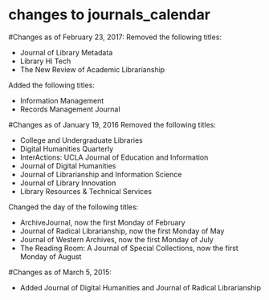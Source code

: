 changes to journals_calendar
=================
#Changes as of February 23, 2017:
Removed the following titles: 
* Journal of Library Metadata
* Library Hi Tech
* The New Review of Academic Librarianship

Added the following titles: 
* Information Management
* Records Management Journal

#Changes as of January 19, 2016
Removed the following titles: 
* College and Undergraduate Libraries
* Digital Humanities Quarterly
* InterActions: UCLA Journal of Education and Information
* Journal of Digital Humanities
* Journal of Librarianship and Information Science
* Journal of Library Innovation
* Library Resources & Technical Services

Changed the day of the following titles:
* ArchiveJournal, now the first Monday of February
* Journal of Radical Librarianship, now the first Monday of May
* Journal of Western Archives, now the first Monday of July
* The Reading Room: A Journal of Special Collections, now the first Monday of August

#Changes as of March 5, 2015:
* Added Journal of Digital Humanities and Journal of Radical Librarianship
